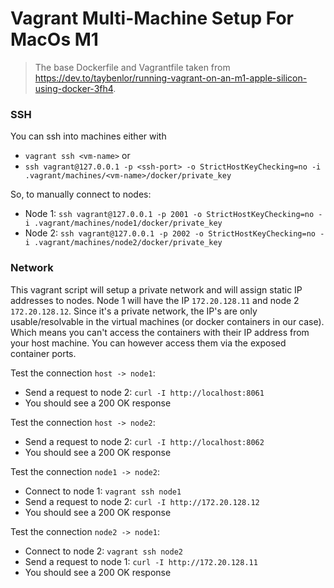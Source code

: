# Vagrant Multi-Machine Setup For MacOs M1

> The base Dockerfile and Vagrantfile taken from https://dev.to/taybenlor/running-vagrant-on-an-m1-apple-silicon-using-docker-3fh4.


### SSH
You can ssh into machines either with 
 * `vagrant ssh <vm-name>` or 
 * `ssh vagrant@127.0.0.1 -p <ssh-port> -o StrictHostKeyChecking=no -i .vagrant/machines/<vm-name>/docker/private_key`

So, to manually connect to nodes:
* Node 1: `ssh vagrant@127.0.0.1 -p 2001 -o StrictHostKeyChecking=no -i .vagrant/machines/node1/docker/private_key`
* Node 2: `ssh vagrant@127.0.0.1 -p 2002 -o StrictHostKeyChecking=no -i .vagrant/machines/node2/docker/private_key`

### Network

This vagrant script will setup a private network and will assign static IP addresses to nodes.
Node 1 will have the IP `172.20.128.11` and node 2 `172.20.128.12`. Since it's a private network, the IP's are only usable/resolvable in the virtual machines (or docker containers in our case). Which means you can't access the containers with their IP address from your host machine. You can however access them via the exposed container ports.

Test the connection `host -> node1`: 
 * Send a request to node 2: `curl -I http://localhost:8061`
 * You should see a 200 OK response

Test the connection `host -> node2`: 
 * Send a request to node 2: `curl -I http://localhost:8062`
 * You should see a 200 OK response

Test the connection `node1 -> node2`: 
 * Connect to node 1: `vagrant ssh node1`
 * Send a request to node 2: `curl -I http://172.20.128.12`
 * You should see a 200 OK response

Test the connection `node2 -> node1`: 
 * Connect to node 2: `vagrant ssh node2`
 * Send a request to node 1: `curl -I http://172.20.128.11`
 * You should see a 200 OK response